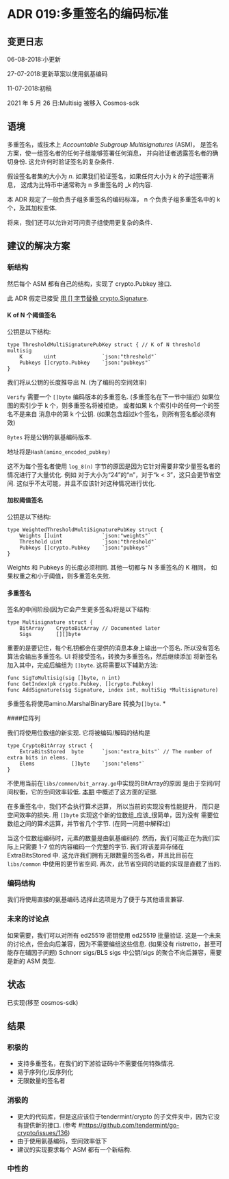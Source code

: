# ADR 019:多重签名的编码标准

## 变更日志

06-08-2018:小更新

27-07-2018:更新草案以使用氨基编码

11-07-2018:初稿

2021 年 5 月 26 日:Multisig 被移入 Cosmos-sdk

## 语境

多重签名，或技术上 _Accountable Subgroup Multisignatures_ (ASM)，
是签名方案，使一组签名者的任何子组能够签署任何消息，
并向验证者透露签名者的确切身份.
这允许何时验证签名的复杂条件.

假设签名者集的大小为 _n_.
如果我们验证签名，如果任何大小为 _k_ 的子组签署消息，
这成为比特币中通常称为 n 多重签名的 _k 的内容.

本 ADR 规定了一般负责子组多重签名的编码标准，
n 个负责子组多重签名中的 k 个，及其加权变体.

将来，我们还可以允许对可问责子组使用更复杂的条件.

## 建议的解决方案

### 新结构

然后每个 ASM 都有自己的结构，实现了 crypto.Pubkey 接口.

此 ADR 假定已接受 [用 [] 字节替换 crypto.Signature](https://github.com/tendermint/tendermint/issues/1957).

#### K of N 个阈值签名

公钥是以下结构:

```golang
type ThresholdMultiSignaturePubKey struct { // K of N threshold multisig
	K       uint               `json:"threshold"`
	Pubkeys []crypto.Pubkey    `json:"pubkeys"`
}
```

我们将从公钥的长度推导出 N. (为了编码的空间效率)

`Verify` 需要一个 `[]byte` 编码版本的多重签名.
(多重签名在下一节中描述)
如果位图的索引少于 k 个，则多重签名将被拒绝，
或者如果 k 个索引中的任何一个的签名不是来自
消息中的第 k 个公钥.
(如果包含超过k个签名，则所有签名都必须有效)

`Bytes` 将是公钥的氨基编码版本.

地址将是`Hash(amino_encoded_pubkey)`

这不为每个签名者使用 `log_8(n)` 字节的原因是因为它针对需要非常少量签名者的情况进行了大量优化.
例如 对于大小为“24”的“n”，对于“k < 3”，这只会更节省空间.
这似乎不太可能，并且不应该针对这种情况进行优化.

#### 加权阈值签名

公钥是以下结构:

```golang
type WeightedThresholdMultiSignaturePubKey struct {
	Weights []uint             `json:"weights"`
	Threshold uint             `json:"threshold"`
	Pubkeys []crypto.Pubkey    `json:"pubkeys"`
}
```

Weights 和 Pubkeys 的长度必须相同.
其他一切都与 N 多重签名的 K 相同，
如果权重之和小于阈值，则多重签名失败.

#### 多重签名

签名的中间阶段(因为它会产生更多签名)将是以下结构:

```golang
type Multisignature struct {
	BitArray    CryptoBitArray // Documented later
	Sigs        [][]byte
```

重要的是要记住，每个私钥都会在提供的消息本身上输出一个签名.
所以没有签名算法会输出多重签名.
UI 将接受签名，转换为多重签名，然后继续添加
将新签名加入其中，完成后编组为 `[]byte`.
这将需要以下辅助方法:

```golang
func SigToMultisig(sig []byte, n int)
func GetIndex(pk crypto.Pubkey, []crypto.Pubkey)
func AddSignature(sig Signature, index int, multiSig *Multisignature)
```

多重签名将使用amino.MarshalBinaryBare 转换为`[]byte`. \*

####位阵列

我们将使用位数组的新实现. 它将被编码/解码的结构是

```golang
type CryptoBitArray struct {
	ExtraBitsStored  byte      `json:"extra_bits"` // The number of extra bits in elems.
	Elems            []byte    `json:"elems"`
}
```

不使用当前在`libs/common/bit_array.go`中实现的BitArray的原因
是由于空间/时间权衡，它的空间效率较低.
[本期](https://github.com/tendermint/tendermint/issues/2077) 中概述了这方面的证据.

在多重签名中，我们不会执行算术运算，
所以当前的实现没有性能提升，
而只是空间效率的损失.
用 `[]byte` 实现这个新的位数组_应该_很简单，因为没有
需要位数组之间的算术运算，并节省几个字节.
(在同一问题中解释过)

当这个位数组编码时，元素的数量是由氨基编码的.
然而，我们可能正在为我们实际上只需要 1-7 位的内容编码一个完整的字节.
我们将该差异存储在 ExtraBitsStored 中.
这允许我们拥有无限数量的签名者，并且比目前在 `libs/common` 中使用的更节省空间.
再次，此节省空间的功能的实现是直截了当的.

### 编码结构

我们将使用直接的氨基编码.选择此选项是为了便于与其他语言兼容.

### 未来的讨论点

如果需要，我们可以对所有 ed25519 密钥使用 ed25519 批量验证.
这是一个未来的讨论点，但会向后兼容，因为不需要编组这些信息.
(如果没有 ristretto，甚至可能存在辅因子问题)
Schnorr sigs/BLS sigs 中公钥/sigs 的聚合不向后兼容，需要是新的 ASM 类型.

## 状态

已实现(移至 cosmos-sdk)

## 结果

### 积极的

- 支持多重签名，在我们的下游验证码中不需要任何特殊情况.
- 易于序列化/反序列化
- 无限数量的签名者

### 消极的

- 更大的代码库，但是这应该位于tendermint/crypto 的子文件夹中，因为它没有提供新的接口. (参考 #https://github.com/tendermint/go-crypto/issues/136)
- 由于使用氨基编码，空间效率低下
- 建议的实现要求每个 ASM 都有一个新结构.

### 中性的
